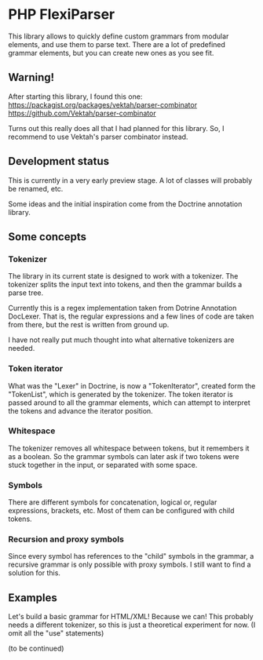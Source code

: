 # PHP FlexiParser

This library allows to quickly define custom grammars from modular elements, and use them to parse text.
There are a lot of predefined grammar elements, but you can create new ones as you see fit.


## Warning!

After starting this library, I found this one:
https://packagist.org/packages/vektah/parser-combinator
https://github.com/Vektah/parser-combinator

Turns out this really does all that I had planned for this library.
So, I recommend to use Vektah's parser combinator instead.


## Development status

This is currently in a very early preview stage. A lot of classes will probably be renamed, etc.

Some ideas and the initial inspiration come from the Doctrine annotation library.


## Some concepts

### Tokenizer
The library in its current state is designed to work with a tokenizer.
The tokenizer splits the input text into tokens, and then the grammar builds a parse tree.

Currently this is a regex implementation taken from Dotrine Annotation DocLexer. That is, the regular expressions and a few lines of code are taken from there, but the rest is written from ground up.

I have not really put much thought into what alternative tokenizers are needed.

### Token iterator
What was the "Lexer" in Doctrine, is now a "TokenIterator", created form the "TokenList", which is generated by the tokenizer. The token iterator is passed around to all the grammar elements, which can attempt to interpret the tokens and advance the iterator position.

### Whitespace
The tokenizer removes all whitespace between tokens, but it remembers it as a boolean. So the grammar symbols can later ask if two tokens were stuck together in the input, or separated with some space.

### Symbols
There are different symbols for concatenation, logical or, regular expressions, brackets, etc. Most of them can be configured with child tokens.

### Recursion and proxy symbols
Since every symbol has references to the "child" symbols in the grammar, a recursive grammar is only possible with proxy symbols. I still want to find a solution for this.


## Examples
Let's build a basic grammar for HTML/XML! Because we can!
This probably needs a different tokenizer, so this is just a theoretical experiment for now.
(I omit all the "use" statements)

(to be continued)
